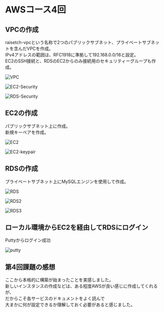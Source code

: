 # AWSコース4回

## VPCの作成
raisetch-vpcという名称で2つのパブリックサブネット、プライベートサブネットを含んだVPCを作成。  
IPv4アドレスの範囲は、RFC1918に準拠して192.168.0.0/16と設定。  
EC2のSSH接続と、RDSのEC2からのみ接続用のセキュリティーグループも作成。

![VPC](/img/lecture04/lecture04-vpc.jpg)  

![EC2-Security](/img/lecture04/lucture04-security-ec2.jpg) 

![RDS-Security](/img/lecture04/lucture04-security-rds.jpg)  

## EC2の作成
パブリックサブネット上に作成。  
新規キーペアを作成。

![EC2](/img/lecture04/lucture04-ec2.jpg) 

![EC2-keypair](/img/lecture04/lecture04-ec2-keypair.jpg)  


## RDSの作成
プライベートサブネット上にMySQLエンジンを使用して作成。  

![RDS](/img/lecture04/lecture04-rds1.jpg)  

![RDS2](/img/lecture04/lecture04-rds2.jpg) 

![RDS3](/img/lecture04/lecture04-subnetgroup.jpg)  

## ローカル環境からEC2を経由してRDSにログイン
Puttyからログイン成功

![putty](/img/lecture04/lecture04-mysql-login.jpg)  


## 第4回課題の感想
ここから本格的に構築が始まったことを実感しました。  
新しいインスタンスの作成などは、ある程度AWSが良い感じに作成してくれるが、  
だからこそ各サービスのドキュメントをよく読んで  
大まかに何が設定できるか理解しておく必要があると感じました。


